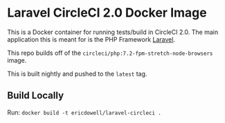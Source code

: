 # Laravel CircleCI 2.0 Docker Image
This is a Docker container for running tests/build in CircleCI 2.0. 
The main application this is meant for is the PHP Framework [Laravel](https://laravel.com/).

This repo builds off of the `circleci/php:7.2-fpm-stretch-node-browsers` image.

This is built nightly and pushed to the `latest` tag.

## Build Locally
Run: `docker build -t ericdowell/laravel-circleci .`

